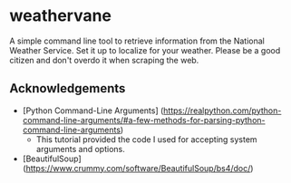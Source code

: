 # weathervane
A simple command line tool to retrieve information from the National Weather Service. Set it up to localize for your weather. Please be a good citizen and don't overdo it when scraping the web.

## Acknowledgements

- [Python Command-Line Arguments] (https://realpython.com/python-command-line-arguments/#a-few-methods-for-parsing-python-command-line-arguments)
    - This tutorial provided the code I used for accepting system arguments and options.
- [BeautifulSoup] (https://www.crummy.com/software/BeautifulSoup/bs4/doc/)

